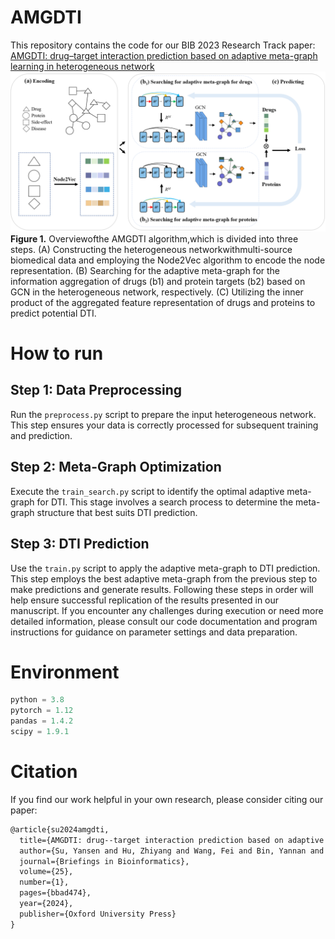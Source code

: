# AMGDTI
This repository contains the code for our BIB 2023 Research Track paper: [AMGDTI: drug–target interaction prediction based on adaptive meta-graph learning in heterogeneous network](https://academic.oup.com/bib/article-pdf/25/1/bbad474/54823473/bbad474.pdf)
![Alt](https://github.com/ahu-bioinf-lab/AMGDTI/blob/main/AMGDTI.png)
**Figure 1.** Overviewofthe AMGDTI algorithm,which is divided into three steps. (A) Constructing the heterogeneous networkwithmulti-source biomedical data and employing the Node2Vec algorithm to encode the node representation. (B) Searching for the adaptive meta-graph for the information aggregation of drugs (b1) and protein targets (b2) based on GCN in the heterogeneous network, respectively. (C) Utilizing the inner product of the aggregated feature representation of drugs and proteins to predict potential DTI.

# How to run
## Step 1: Data Preprocessing
Run the `preprocess.py` script to prepare the input heterogeneous network. This step ensures your data is correctly processed for subsequent training and prediction.
## Step 2: Meta-Graph Optimization
Execute the `train_search.py` script to identify the optimal adaptive meta-graph for DTI. This stage involves a search process to determine the meta-graph structure that best suits DTI prediction.
## Step 3: DTI Prediction
Use the `train.py` script to apply the adaptive meta-graph to DTI prediction. This step employs the best adaptive meta-graph from the previous step to make predictions and generate results.
Following these steps in order will help ensure successful replication of the results presented in our manuscript. If you encounter any challenges during execution or need more detailed information, please consult our code documentation and program instructions for guidance on parameter settings and data preparation.

# Environment
```python
python = 3.8 
pytorch = 1.12 
pandas = 1.4.2 
scipy = 1.9.1
```
# Citation
If you find our work helpful in your own research, please consider citing our paper:
```tex
@article{su2024amgdti,
  title={AMGDTI: drug--target interaction prediction based on adaptive meta-graph learning in heterogeneous network},
  author={Su, Yansen and Hu, Zhiyang and Wang, Fei and Bin, Yannan and Zheng, Chunhou and Li, Haitao and Chen, Haowen and Zeng, Xiangxiang},
  journal={Briefings in Bioinformatics},
  volume={25},
  number={1},
  pages={bbad474},
  year={2024},
  publisher={Oxford University Press}
}
```

